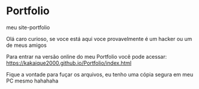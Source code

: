# Portfolio
meu site-portfolio

Olá caro curioso, se voce está aqui voce provavelmente é um hacker ou um de meus amigos

Para entrar na versão online do meu Portfolio você pode acessar: <https://kakaique2000.github.io/Portfolio/index.html>

Fique a vontade para fuçar os arquivos, eu tenho uma cópia segura em meu PC mesmo hahahaha
